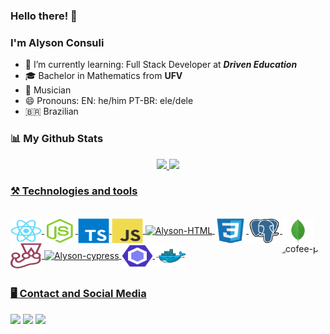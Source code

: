 ### Hello there! 👋 

### I'm Alyson Consuli

- 🌱 I’m currently learning: Full Stack Developer at <i><b>Driven Education</b></i>
- 🎓 Bachelor in Mathematics from <b>UFV</b>
- 🎸 Musician
- 😄 Pronouns: EN: he/him PT-BR: ele/dele
- 🇧🇷 Brazilian

### 📊 My Github Stats
<div align="center">
  <a href="https://github.com/AlysonConsuli">
  <img height="165em" src="https://github-readme-stats.vercel.app/api?username=AlysonConsuli&show_icons=true&theme=radical&include_all_commits=true&count_private=true"/>
  <img height="165em" src="https://github-readme-stats.vercel.app/api/top-langs/?username=AlysonConsuli&layout=compact&langs_count=7&theme=radical"/>
 <!-- <img height="165em" src="https://github-readme-stats.vercel.app/api/wakatime?username=Alyson&theme=radical&show_icons=true&layout=default&langs_count=4"/> -->
</div>
  
### ⚒️ Technologies and tools
<div style="display: inline_block"><br>
<img align="center" alt="Alyson-react" height="40" width="50" src="https://raw.githubusercontent.com/devicons/devicon/master/icons/react/react-original.svg">
<img align="center" alt="Alyson-nodejs" height="40" width="50" src="https://raw.githubusercontent.com/devicons/devicon/master/icons/nodejs/nodejs-original.svg">
<img align="center" alt="Alyson-typescript" height="40" width="50" src="https://raw.githubusercontent.com/devicons/devicon/master/icons/typescript/typescript-original.svg">
  <img align="center" alt="Alyson-Js" height="40" width="50" src="https://raw.githubusercontent.com/devicons/devicon/master/icons/javascript/javascript-original.svg">
  <img align="center" alt="Alyson-HTML" height="40" width="50" src="https://cdn.jsdelivr.net/gh/devicons/devicon/icons/html5/html5-original.svg">
  <img align="center" alt="Alyson-CSS" height="40" width="50" src="https://raw.githubusercontent.com/devicons/devicon/master/icons/css3/css3-original.svg">
 <img align="center" alt="Alyson-postgresql" height="40" width="50" src="https://raw.githubusercontent.com/devicons/devicon/master/icons/postgresql/postgresql-original.svg">
 <img align="center" alt="Alyson-mongodb" height="40" width="50" src="https://raw.githubusercontent.com/devicons/devicon/master/icons/mongodb/mongodb-original.svg">
 <img align="center" alt="Alyson-jest" height="40" width="50" src="https://raw.githubusercontent.com/devicons/devicon/master/icons/jest/jest-plain.svg">
 <img align="center" alt="Alyson-cypress" height="40" width="50" src="https://github.com/cypress-io/cypress-icons/blob/master/src/logo/cypress-io-logo-round.svg">
 <img align="center" alt="Alyson-eslint" height="40" width="50" src="https://raw.githubusercontent.com/devicons/devicon/master/icons/eslint/eslint-original.svg">
  <img align="center" alt="Alyson-docker" height="40" width="50" src="https://raw.githubusercontent.com/devicons/devicon/master/icons/docker/docker-original.svg">
<!--   <p></p> space between icons -->
  <img align="right" alt="cofee-pic" height="150em" style="border-radius:50px;" src="https://user-images.githubusercontent.com/97575616/151676617-d3dacf6f-7bef-4160-a9f7-1fa361e57af3.gif">
</div>
</div>
  
  ##
  ### 🖥 Contact and Social Media
<!--  Redes Sociais e Contatos -->
<div>
  <a href = "mailto:consulialyson@gmail.com"><img src="https://img.shields.io/badge/Gmail-D14836?style=for-the-badge&logo=gmail&logoColor=white" target="_blank"></a>
  <a href="https://www.linkedin.com/in/alysonconsuli/" target="_blank"><img src="https://img.shields.io/badge/Linkedin-0e76a8?style=for-the-badge&logo=linkedin&logoColor=white" target="_blank"></a>
  <a href="https://www.instagram.com/alysonconsuli/" target="_blank"><img src="https://img.shields.io/badge/Instagram-E4405F?style=for-the-badge&logo=instagram&logoColor=white" target="_blank"></a>
